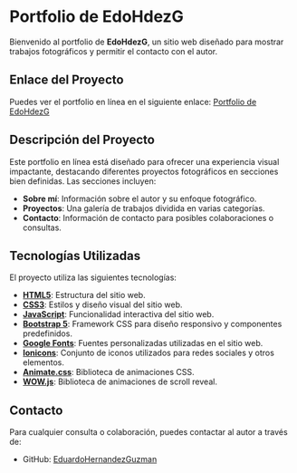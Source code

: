 # Portfolio de EdoHdezG

Bienvenido al portfolio de **EdoHdezG**, un sitio web diseñado para mostrar trabajos fotográficos y permitir el contacto con el autor.

## Enlace del Proyecto

Puedes ver el portfolio en línea en el siguiente enlace: [Portfolio de EdoHdezG](https://edohdezg-photographer-production.up.railway.app/)

## Descripción del Proyecto

Este portfolio en línea está diseñado para ofrecer una experiencia visual impactante, destacando diferentes proyectos fotográficos en secciones bien definidas. Las secciones incluyen:

- **Sobre mí**: Información sobre el autor y su enfoque fotográfico.
- **Proyectos**: Una galería de trabajos dividida en varias categorías.
- **Contacto**: Información de contacto para posibles colaboraciones o consultas.

## Tecnologías Utilizadas

El proyecto utiliza las siguientes tecnologías:

- **[HTML5](https://developer.mozilla.org/en-US/docs/Web/Guide/HTML/HTML5)**: Estructura del sitio web.
- **[CSS3](https://developer.mozilla.org/en-US/docs/Web/CSS)**: Estilos y diseño visual del sitio web.
- **[JavaScript](https://developer.mozilla.org/en-US/docs/Web/JavaScript)**: Funcionalidad interactiva del sitio web.
- **[Bootstrap 5](https://getbootstrap.com/)**: Framework CSS para diseño responsivo y componentes predefinidos.
- **[Google Fonts](https://fonts.google.com/)**: Fuentes personalizadas utilizadas en el sitio web.
- **[Ionicons](https://ionicons.com/)**: Conjunto de iconos utilizados para redes sociales y otros elementos.
- **[Animate.css](https://animate.style/)**: Biblioteca de animaciones CSS.
- **[WOW.js](https://wowjs.uk/)**: Biblioteca de animaciones de scroll reveal.

## Contacto

Para cualquier consulta o colaboración, puedes contactar al autor a través de:

- GitHub: [EduardoHernandezGuzman](https://github.com/EduardoHernandezGuzman)
